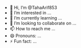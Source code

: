 - 👋 Hi, I’m @TahaArif853
- 👀 I’m interested in ...
- 🌱 I’m currently learning ...
- 💞️ I’m looking to collaborate on ...
- 📫 How to reach me ...
- 😄 Pronouns: ...
- ⚡ Fun fact: ...

<!---
TahaArif853/TahaArif853 is a ✨ special ✨ repository because its `README.md` (this file) appears on your GitHub profile.
You can click the Preview link to take a look at your changes.
--->
